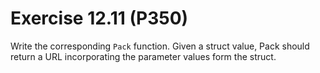 # Exercise 12.11 (P350)

Write the corresponding `Pack` function.
Given a struct value, Pack should return a URL incorporating the parameter values form the struct.
